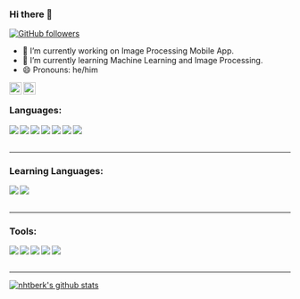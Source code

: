 ### Hi there 👋

[![GitHub followers](https://img.shields.io/github/followers/nhtberk.svg?style=social&label=Follow&maxAge=2592000)](https://github.com/nhtberk?tab=followers)

- 🔭 I’m currently working on Image Processing Mobile App.
- 🌱 I’m currently learning Machine Learning and Image Processing.
- 😄 Pronouns: he/him


[<img align="left" alt="nhtberk | LinkedIn" width="22px" src="https://cdn.jsdelivr.net/npm/simple-icons@v3/icons/linkedin.svg" />][linkedin]
[<img align="left" alt="nhtberk | Instagram" width="22px" src="https://cdn.jsdelivr.net/npm/simple-icons@v3/icons/instagram.svg" />][instagram]

<br />

### Languages:
<img align="left" src="https://img.icons8.com/color/48/000000/html-5--v1.png"/>
<img align="left" src="https://img.icons8.com/color/48/000000/css3.png"/>
<img align="left" src="https://img.icons8.com/color/48/000000/python--v1.png"/>
<img align="left" src="https://img.icons8.com/officel/48/000000/php-logo.png"/>
<img align="left" src="https://img.icons8.com/fluency/48/000000/laravel.png"/>
<img align="left" src="https://img.icons8.com/color/48/000000/java-coffee-cup-logo--v1.png"/>
<img align="left" src="https://img.icons8.com/external-tal-revivo-color-tal-revivo/48/000000/external-postgre-sql-a-free-and-open-source-relational-database-management-system-logo-color-tal-revivo.png"/>

<br />
<br />

---

### Learning Languages:
<img align="left" src="https://img.icons8.com/office/48/000000/react.png"/>
<img align="left" src="https://img.icons8.com/material-outlined/48/000000/kotlin.png"/>


<br />
<br />

---

### Tools:

<img align="left" src="https://img.icons8.com/fluency/48/000000/visual-studio-code-2019.png"/>
<img align="left" src="https://img.icons8.com/color/48/000000/nodejs.png"/>
<img align="left" src="https://img.icons8.com/color/48/000000/android-studio--v2.png"/>
<img align="left" src="https://img.icons8.com/color/48/000000/pycharm.png"/>
<img src="https://img.icons8.com/ios/48/000000/wordpress--v2.png"/>


<br />
<br />

---

[![nhtberk's github stats](https://github-readme-stats.vercel.app/api?username=nhtberk&theme=blue-green)](https://github.com/anuraghazra/github-readme-stats)









[instagram]: https://instagram.com/nhtberk
[linkedin]: https://linkedin.com/in/nhtberk
